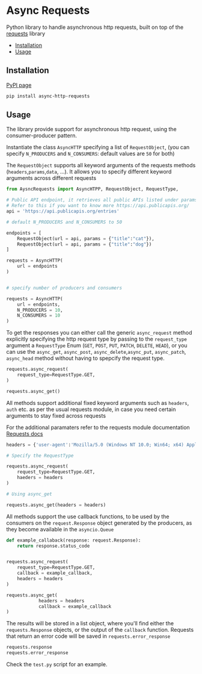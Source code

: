 # Async Requests

Python library to handle asynchronous http requests, built on top of the [requests](https://requests.readthedocs.io/en/latest/) library 


- [Installation](#installation)
- [Usage](#usage)

## Installation

[PyPI page](https://pypi.org/project/async-http-requests/)

```bash
pip install async-http-requests
```

## Usage

The library provide support for asynchronous http request, using the consumer-producer pattern.

Instantiate the class `AsyncHTTP` specifying a list of `RequestObject`, (you can specify `N_PRODUCERS` and `N_CONSUMERS`: default values are `50` for both)

The `RequestObject` supports all keyword arguments of the requests methods (`headers`,`params`,`data`, ...). It allows you to specify different keyword arguments across different requests 

```python
from AysncRequests import AsyncHTPP, RequestObject, RequestType,

# Public API endpoint, it retrieves all public APIs listed under params specification
# Refer to this if you want to know more https://api.publicapis.org/
api = 'https://api.publicapis.org/entries'

# default N_PRODUCERS and N_CONSUMERS to 50 

endpoints = [
    RequestObject(url = api, params = {"title":"cat"}),
    RequestObject(url = api, params = {"title":"dog"})
]

requests = AsyncHTTP(
    url = endpoints
) 


# specify number of producers and consumers

requests = AsyncHTTP(
    url = endpoints,
    N_PRODUCERS = 10,
    N_CONSUMERS = 10
)
```

To get the responses you can either call the generic `async_request` method explicitly specifying the http request type by passing to the `request_type` argument a `RequestType` Enum (`GET`, `POST`, `PUT`, `PATCH`, `DELETE`, `HEAD`),
or you can use the `async_get`, `async_post`, `async_delete`,`async_put`, `async_patch`, `async_head` method without having to spepcify the request type.

```python
requests.async_request(
    request_type=RequestType.GET,
)

requests.async_get()

```

All methods support additional fixed keyword arguments such as `headers`, `auth` etc. as per the usual requests module, in case you need certain arguments to stay fixed across requests 

For the additional paramaters refer to the requests module documentation [Requests docs](https://requests.readthedocs.io/en/latest/)

```python
headers = {'user-agent':'Mozilla/5.0 (Windows NT 10.0; Win64; x64) AppleWebKit/537.36 (KHTML, like Gecko) Chrome/110.0.0.0 Safari/537.36'} # Keyword arguments FIXED for all requests

# Specify the RequestType

requests.async_request(
    request_type=RequestType.GET,
    haeders = headers 
)

# Using async_get

requests.async_get(headers = headers)
```

All methods support the use callback functions, to be used by the consumers on the `request.Response` object generated by the producers, as they become available in the `asyncio.Queue`

```python
def example_callaback(response: request.Response):
    return response.status_code 


requests.async_request(
    request_type=RequestType.GET,
    callback = example_callback,
    headers = headers
)

requests.async_get(
            headers = headers 
            callback = example_callback
)

```

The results will be stored in a list object, where you'll find either the `requests.Response` objects, or the output of the `callback` function.
Requests that return an error code will be saved in `requests.error_response`

```python 
requests.response
requests.error_response
```

Check the `test.py` script for an example.